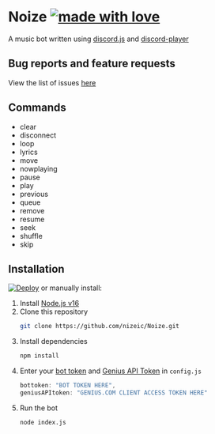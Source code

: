 # Noize [![made with love](https://img.shields.io/badge/made_with-love-red.svg)](https://shields.io/)
A music bot written using [discord.js](https://github.com/discordjs/discord.js) and [discord-player](https://github.com/Androz2091/discord-player)

## Bug reports and feature requests
View the list of issues [here](https://github.com/nizeic/Noize/issues)

## Commands
* clear
* disconnect
* loop
* lyrics
* move
* nowplaying
* pause
* play
* previous
* queue
* remove
* resume
* seek
* shuffle
* skip

## Installation
[![Deploy](https://www.herokucdn.com/deploy/button.svg)](https://heroku.com/deploy) or manually install:
1. Install [Node.js v16](https://nodejs.org/en/download/current)
2. Clone this repository
    ```sh
    git clone https://github.com/nizeic/Noize.git
    ```
3. Install dependencies
    ```sh
    npm install
    ```
4. Enter your [bot token](https://discord.com/developers/applications) and [Genius API Token](https://genius.com/api-clients) in `config.js`
    ```js
    bottoken: "BOT TOKEN HERE",
    geniusAPItoken: "GENIUS.COM CLIENT ACCESS TOKEN HERE"
    ```
5. Run the bot
    ```sh
    node index.js
    ```